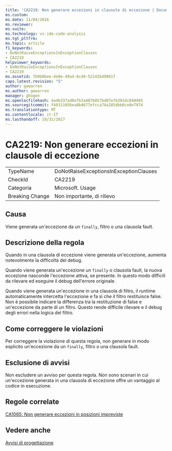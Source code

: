 ```yaml
---
title: 'CA2219: Non generare eccezioni in clausole di eccezione | Documenti Microsoft'
ms.custom: 
ms.date: 11/04/2016
ms.reviewer: 
ms.suite: 
ms.technology: vs-ide-code-analysis
ms.tgt_pltfrm: 
ms.topic: article
f1_keywords:
- DoNotRaiseExceptionsInExceptionClauses
- CA2219
helpviewer_keywords:
- DoNotRaiseExceptionsInExceptionClauses
- CA2219
ms.assetid: 7b9b0bee-4e8e-49a4-8c40-52142b49061f
caps.latest.revision: "5"
author: gewarren
ms.author: gewarren
manager: ghogen
ms.openlocfilehash: da4b337ad0efb3a4876857bd07efb391dc040405
ms.sourcegitcommit: f40311056ea0b4677efcca74a285dbb0ce0e7974
ms.translationtype: MT
ms.contentlocale: it-IT
ms.lasthandoff: 10/31/2017
---
```

# <a name="ca2219-do-not-raise-exceptions-in-exception-clauses"></a>CA2219: Non generare eccezioni in clausole di eccezione
|||  
|-|-|  
|TypeName|DoNotRaiseExceptionsInExceptionClauses|  
|CheckId|CA2219|  
|Categoria|Microsoft. Usage|  
|Breaking Change|Non importante, di rilievo|  
  
## <a name="cause"></a>Causa  
 Viene generata un'eccezione da un `finally`, filtro o una clausola fault.  
  
## <a name="rule-description"></a>Descrizione della regola  
 Quando in una clausola di eccezione viene generata un'eccezione, aumenta notevolmente la difficoltà del debug.  
  
 Quando viene generata un'eccezione un `finally` o clausola fault, la nuova eccezione nasconde l'eccezione attiva, se presente. In questo modo difficili da rilevare ed eseguire il debug dell'errore originale.  
  
 Quando viene generata un'eccezione in una clausola di filtro, il runtime automaticamente intercetta l'eccezione e fa sì che il filtro restituisce false. Non è possibile indicare la differenza tra la restituzione di false e un'eccezione da parte di un filtro. Questo rende difficile rilevare e il debug degli errori nella logica del filtro.  
  
## <a name="how-to-fix-violations"></a>Come correggere le violazioni  
 Per correggere la violazione di questa regola, non generare in modo esplicito un'eccezione da un `finally`, filtro o una clausola fault.  
  
## <a name="when-to-suppress-warnings"></a>Esclusione di avvisi  
 Non escludere un avviso per questa regola. Non sono scenari in cui un'eccezione generata in una clausola di eccezione offre un vantaggio al codice in esecuzione.  
  
## <a name="related-rules"></a>Regole correlate  
 [CA1065: Non generare eccezioni in posizioni impreviste](../code-quality/ca1065-do-not-raise-exceptions-in-unexpected-locations.md)  
  
## <a name="see-also"></a>Vedere anche  
 [Avvisi di progettazione](../code-quality/design-warnings.md)